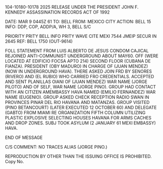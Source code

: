 104-10180-10178
2025 RELEASE UNDER THE PRESIDENT JOHN F. KENNEDY ASSASSINATION RECORDS ACT OF 1992

DATE: MAR 9 0445Z 61
TO: BELL
FROM: MEXICO CITY
ACTION: BELL 15
INFO: DDP, COP, ADDP/A, WH 3, BELL S/C

PRIORITY
PRITY BELL INFO PRITY WAVE CITE MEXI 7544
JMEIP SECUR
IN 2645
REF: BELL 1750 (OUT-9614)

FOLL STATEMENT FROM LUIS ALBERTO DE JESUS CONDOM CAJICAL
REJOINED ANTI-COMMUNIST UNDERGROUND ABOUT MAY60. OFF (WERE LOCATED AT EDIFICIO FOCSA APTO 214) SECOND FLOOR (CUBANA DE FIANZA). PRESIDENT (OBY MADURO) IN CHARGE OF (JUAN MENDEZ) (NOW IN UNDERGROUND HAVA). THERE ASKED JOIN FRD BY SENORES (RIVERO) AND (EL RUBIO) WHO CARRIED FRO CREDENTIALS. ACCEPTED AND SENT PLANILLAS OIANI OF (JUAN MENDEZ) WAR NAME (JORGE PILOTO) AND OF SELF, WAR NAME (JORGE PINO). GROUP HAD CONTACT WITH AN CITIZEN AMEMBASSY HAVA NAMED (EMILIO FERNANDEZ) WAR NAME (EUGENIO). GROUP ASKED CHECK RECEPTION RADIO SWAN IN PROVINCES PINAR DEL RIO HAVANA AND MATANZAS. GROUP VISITED (PINO BETANCOURT) (LATER EXECUTED 12 OCTOBER 60) AND DELEGATE (GABTO) FROM MIAMI RE ORGANIZATION FIFTH COLUMN UTILIZING PLASTIC EXPLOSIVE SELECTING HOUSES HAVANA FOR ARMS CACHES AND DROP ZONES. SUBJ TOOK ASYLUM (2 JANUARY 61 MEXI EMBASSY) HAVA.

END OF MESSAGE

C/S COMMENT: NO TRACES ALIAS (JORGE PINO.)

REPRODUCTION BY OTHER THAN THE ISSUING OFFICE IS PROHIBITED. Copy No.
